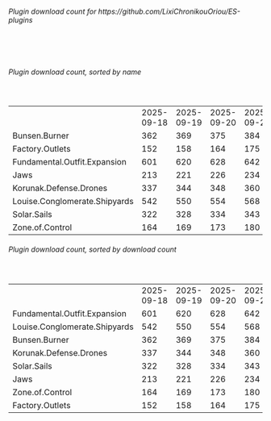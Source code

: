 <h6>Plugin download count for https://github.com/LixiChronikouOriou/ES-plugins</h6><br>
<br>
<h6>Plugin download count, sorted by name</h6><sub><sup><br>
<table>
	<tr>
		<td></td>
		<td>2025-09-18</td>
		<td>2025-09-19</td>
		<td>2025-09-20</td>
		<td>2025-09-21</td>
		<td>2025-09-22</td>
		<td>2025-09-23</td>
		<td>2025-09-24</td>
		<td>today +</td>
	</tr>
	<tr>
		<td>Bunsen.Burner</td>
		<td>362</td>
		<td>369</td>
		<td>375</td>
		<td>384</td>
		<td>390</td>
		<td>395</td>
		<td>403</td>
		<td>+ 8</td>
	</tr>
	<tr>
		<td>Factory.Outlets</td>
		<td>152</td>
		<td>158</td>
		<td>164</td>
		<td>175</td>
		<td>180</td>
		<td>189</td>
		<td>196</td>
		<td>+ 7</td>
	</tr>
	<tr>
		<td>Fundamental.Outfit.Expansion</td>
		<td>601</td>
		<td>620</td>
		<td>628</td>
		<td>642</td>
		<td>649</td>
		<td>660</td>
		<td>674</td>
		<td>+ 14</td>
	</tr>
	<tr>
		<td>Jaws</td>
		<td>213</td>
		<td>221</td>
		<td>226</td>
		<td>234</td>
		<td>239</td>
		<td>246</td>
		<td>254</td>
		<td>+ 8</td>
	</tr>
	<tr>
		<td>Korunak.Defense.Drones</td>
		<td>337</td>
		<td>344</td>
		<td>348</td>
		<td>360</td>
		<td>365</td>
		<td>370</td>
		<td>377</td>
		<td>+ 7</td>
	</tr>
	<tr>
		<td>Louise.Conglomerate.Shipyards</td>
		<td>542</td>
		<td>550</td>
		<td>554</td>
		<td>568</td>
		<td>574</td>
		<td>579</td>
		<td>588</td>
		<td>+ 9</td>
	</tr>
	<tr>
		<td>Solar.Sails</td>
		<td>322</td>
		<td>328</td>
		<td>334</td>
		<td>343</td>
		<td>348</td>
		<td>355</td>
		<td>367</td>
		<td>+ 12</td>
	</tr>
	<tr>
		<td>Zone.of.Control</td>
		<td>164</td>
		<td>169</td>
		<td>173</td>
		<td>180</td>
		<td>186</td>
		<td>193</td>
		<td>202</td>
		<td>+ 9</td>
	</tr>
</table>
</sub></sup>
<h6>Plugin download count, sorted by download count</h6><sub><sup><br>
<table>
	<tr>
		<td></td>
		<td>2025-09-18</td>
		<td>2025-09-19</td>
		<td>2025-09-20</td>
		<td>2025-09-21</td>
		<td>2025-09-22</td>
		<td>2025-09-23</td>
		<td>2025-09-24</td>
		<td>today +</td>
	</tr>
	<tr>
		<td>Fundamental.Outfit.Expansion</td>
		<td>601</td>
		<td>620</td>
		<td>628</td>
		<td>642</td>
		<td>649</td>
		<td>660</td>
		<td>674</td>
		<td>+ 14</td>
	</tr>
	<tr>
		<td>Louise.Conglomerate.Shipyards</td>
		<td>542</td>
		<td>550</td>
		<td>554</td>
		<td>568</td>
		<td>574</td>
		<td>579</td>
		<td>588</td>
		<td>+ 9</td>
	</tr>
	<tr>
		<td>Bunsen.Burner</td>
		<td>362</td>
		<td>369</td>
		<td>375</td>
		<td>384</td>
		<td>390</td>
		<td>395</td>
		<td>403</td>
		<td>+ 8</td>
	</tr>
	<tr>
		<td>Korunak.Defense.Drones</td>
		<td>337</td>
		<td>344</td>
		<td>348</td>
		<td>360</td>
		<td>365</td>
		<td>370</td>
		<td>377</td>
		<td>+ 7</td>
	</tr>
	<tr>
		<td>Solar.Sails</td>
		<td>322</td>
		<td>328</td>
		<td>334</td>
		<td>343</td>
		<td>348</td>
		<td>355</td>
		<td>367</td>
		<td>+ 12</td>
	</tr>
	<tr>
		<td>Jaws</td>
		<td>213</td>
		<td>221</td>
		<td>226</td>
		<td>234</td>
		<td>239</td>
		<td>246</td>
		<td>254</td>
		<td>+ 8</td>
	</tr>
	<tr>
		<td>Zone.of.Control</td>
		<td>164</td>
		<td>169</td>
		<td>173</td>
		<td>180</td>
		<td>186</td>
		<td>193</td>
		<td>202</td>
		<td>+ 9</td>
	</tr>
	<tr>
		<td>Factory.Outlets</td>
		<td>152</td>
		<td>158</td>
		<td>164</td>
		<td>175</td>
		<td>180</td>
		<td>189</td>
		<td>196</td>
		<td>+ 7</td>
	</tr>
</table>
</sub></sup>
